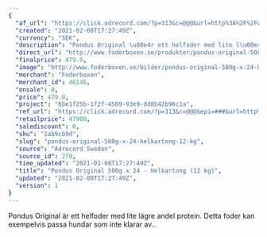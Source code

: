```yaml
---
{
  "af_url": "https://click.adrecord.com/?p=313&c=@@@&url=http%3A%2F%2Fwww.foderboxen.se%2Fprodukter%2Fpondus-original-500g-x-24-helkartong-12-kg%2C671",
  "created": "2021-02-08T17:27:49Z",
  "currency": "SEK",
  "description": "Pondus Original \u00e4r ett helfoder med lite l\u00e4gre andel protein. Detta foder kan exempelvis passa hundar som inte klarar av..",
  "direct_url": "http://www.foderboxen.se/produkter/pondus-original-500g-x-24-helkartong-12-kg,671",
  "finalprice": 479.0,
  "image": "http://www.foderboxen.se/bilder/pondus-original-500g-x-24-helkartong-12-kg-671.png",
  "merchant": "Foderboxen",
  "merchant_id": 46146,
  "onsale": 0,
  "price": 479.0,
  "project": "6be1f25b-1f2f-4509-93e9-dd8b42b96c1a",
  "ref_url": "https://click.adrecord.com/?p=313&c=@@@&epi=###&url=http%3A%2F%2Fwww.foderboxen.se%2Fprodukter%2Fpondus-original-500g-x-24-helkartong-12-kg%2C671",
  "retailprice": 47900,
  "salediscount": 0,
  "sku": "2ab9cb9d",
  "slug": "pondus-original-500g-x-24-helkartong-12-kg",
  "source": "Adrecord Sweden",
  "source_id": 270,
  "time_updated": "2021-02-08T17:27:49Z",
  "title": "Pondus Original 500g x 24 - Helkartong (12 kg)",
  "updated": "2021-02-08T17:27:49Z",
  "version": 1
}
---
```


<p> Pondus Original är ett helfoder med lite lägre andel protein. Detta foder kan exempelvis passa hundar som inte klarar av..</p>
